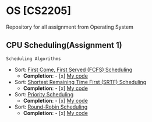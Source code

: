 # OS [CS2205]
Repository for all assignment from Operating System 
## CPU Scheduling(Assignment 1) 
```
Scheduling Algorithms
```
* Sort: [First Come, First Served (FCFS) Scheduling](https://www.geeksforgeeks.org/program-fcfs-scheduling-set-1/)
  - **Completion**: - [x] [My code](https://github.com/mazility/OS/blob/master/FCFS.py)
* Sort: [Shortest Remaining Time First (SRTF) Scheduling](https://www.javatpoint.com/os-srtf-scheduling-algorithm)
  - **Completion**: - [x] [My code](https://github.com/mazility/OS/blob/master/SRTF.py)
* Sort: [Priority Scheduling](https://www.tutorialspoint.com/operating_system/os_process_scheduling_algorithms.htm)
  - **Completion**: - [x] [My code](https://github.com/mazility/OS/blob/master/Priority.py)
* Sort: [Round-Robin Scheduling](https://en.wikipedia.org/wiki/Round-robin_scheduling)
  - **Completion**: - [x] [My code](https://github.com/mazility/OS/blob/master/RoundR.py)
